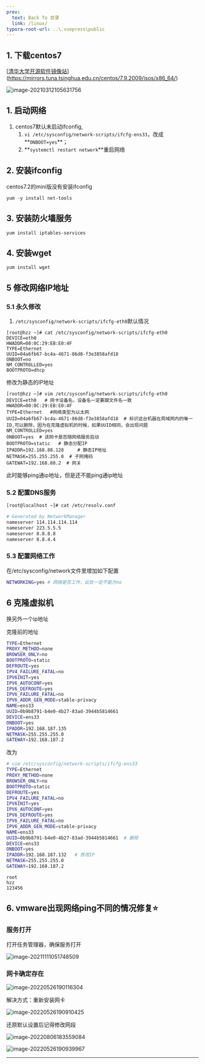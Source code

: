 ```yaml
---
prev:
  text: Back To 目录
  link: /linux/
typora-root-url: ..\.vuepress\public
---
```




## 1. 下载centos7

[[清华大学开源软件镜像站](https://mirrors.tuna.tsinghua.edu.cn/)](https://mirrors.tuna.tsinghua.edu.cn/centos/7.9.2009/isos/x86_64/)

![image-20210312105631756](/images/linux/image-20210312105631756.png)

## 1. 启动网络

1. centos7默认未启动ifconfig,
   1. `vi /etc/sysconfig/network-scripts/ifcfg-ens33`，改成**`ONBOOT=yes`**；
   2. **`systemctl restart network`**重启网络



## 2. 安装ifconfig

centos7.2的mini版没有安装ifconfig

```
yum -y install net-tools
```



## 3. 安装防火墙服务

```shell
yum install iptables-services
```

## 4. 安装wget

```shell
yum install wget
```



## 5 修改网络IP地址

### 5.1 永久修改

1. `/etc/sysconfig/network-scripts/ifcfg-eth0`默认情况

```shell
[root@hzz ~]# cat /etc/sysconfig/network-scripts/ifcfg-eth0 
DEVICE=eth0
HWADDR=00:0C:29:EB:E0:4F
TYPE=Ethernet
UUID=04a6fb67-bc4a-4671-86d8-f3e3858afd18
ONBOOT=no
NM_CONTROLLED=yes
BOOTPROTO=dhcp
```

修改为静态的IP地址

```shell
[root@hzz ~]# vim /etc/sysconfig/network-scripts/ifcfg-eth0   
DEVICE=eth0   # 网卡设备名，设备名一定要跟文件名一致
HWADDR=00:0C:29:EB:E0:4F
TYPE=Ethernet   #网络类型为以太网
UUID=04a6fb67-bc4a-4671-86d8-f3e3858afd18  # 标识这台机器在局域网内的唯一ID,可以删除，因为在克隆虚拟机的时候，如果UUID相同，会出现问题
NM_CONTROLLED=yes
ONBOOT=yes	# 该网卡是否随网络服务启动
BOOTPROTO=static   # 静态分配IP
IPADDR=192.168.88.128     # 静态IP地址
NETMASK=255.255.255.0  # 子网掩码
GATEWAT=192.168.88.2  # 网关
```



此时能够ping通ip地址，但是还不能ping通ip地址

### 5.2 配置DNS服务

```sh
[root@localhost ~]# cat /etc/resolv.conf

# Generated by NetworkManager
nameserver 114.114.114.114
nameserver 223.5.5.5
nameserver 8.8.8.8
nameserver 8.8.4.4

```

### 5.3 **配置网络工作**

在/etc/sysconfig/network文件里增加如下配置

```sh
NETWORKING=yes # 网络是否工作，此处一定不能为no
```



## 6 克隆虚拟机

换另外一个ip地址

克隆前的地址

```sh
TYPE=Ethernet
PROXY_METHOD=none
BROWSER_ONLY=no
BOOTPROTO=static
DEFROUTE=yes
IPV4_FAILURE_FATAL=no
IPV6INIT=yes
IPV6_AUTOCONF=yes
IPV6_DEFROUTE=yes
IPV6_FAILURE_FATAL=no
IPV6_ADDR_GEN_MODE=stable-privacy
NAME=ens33
UUID=0b9b8791-b4e0-4b27-83ad-3944b5814661
DEVICE=ens33
ONBOOT=yes
IPADDR=192.168.187.135
NETMASK=255.255.255.0
GATEWAY=192.168.187.2

```

改为

```sh
# vim /etc/sysconfig/network-scripts/ifcfg-ens33
TYPE=Ethernet
PROXY_METHOD=none
BROWSER_ONLY=no
BOOTPROTO=static
DEFROUTE=yes
IPV4_FAILURE_FATAL=no
IPV6INIT=yes
IPV6_AUTOCONF=yes
IPV6_DEFROUTE=yes
IPV6_FAILURE_FATAL=no
IPV6_ADDR_GEN_MODE=stable-privacy
NAME=ens33
UUID=0b9b8791-b4e0-4b27-83ad-3944b5814661  # 删除
DEVICE=ens33
ONBOOT=yes
IPADDR=192.168.187.132   # 修改IP
NETMASK=255.255.255.0
GATEWAY=192.168.187.2
```



```
root
hzz
123456
```

## 6. vmware出现网络ping不同的情况修复⭐

### 服务打开

打开任务管理器，确保服务打开

![image-20211111051748509](/images/linux/image-20211111051748509.png)

### 网卡确定存在

![image-20220526190116304](/images/linux/image-20220526190116304.png)

解决方式：重新安装网卡

![image-20220526190910425](/images/linux/image-20220526190910425.png)

还原默认设置后记得修改网段

![image-20220806183559084](/images/linux/image-20220806183559084.png)

![image-20220526190939967](/images/linux/image-20220526190939967.png)

-----------------

